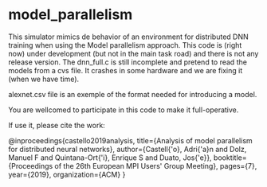 # model_parallelism

This simulator mimics de behavior of an environment for distributed DNN training when using the Model parallelism approach.
This code is (right now) under development (but not in the main task road) and there is not any release version. 
The dnn_full.c is still incomplete and pretend to read the models from a cvs file. It crashes in some hardware and we are fixing it (when we have time). 

alexnet.csv file is an exemple of the format needed for introducing a model.

You are wellcomed to participate in this code to make it full-operative.

If use it, please cite the work:

@inproceedings{castello2019analysis,
  title={Analysis of model parallelism for distributed neural networks},
  author={Castell{\'o}, Adri{\'a}n and Dolz, Manuel F and Quintana-Ort{\'i}, Enrique S and Duato, Jos{\'e}},
  booktitle={Proceedings of the 26th European MPI Users' Group Meeting},
  pages={7},
  year={2019},
  organization={ACM}
}
